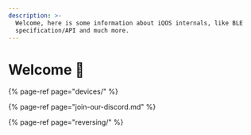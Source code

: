 ```yaml
---
description: >-
  Welcome, here is some information about iQOS internals, like BLE
  specification/API and much more.
---
```


# Welcome 👋



{% page-ref page="devices/" %}

{% page-ref page="join-our-discord.md" %}

{% page-ref page="reversing/" %}





